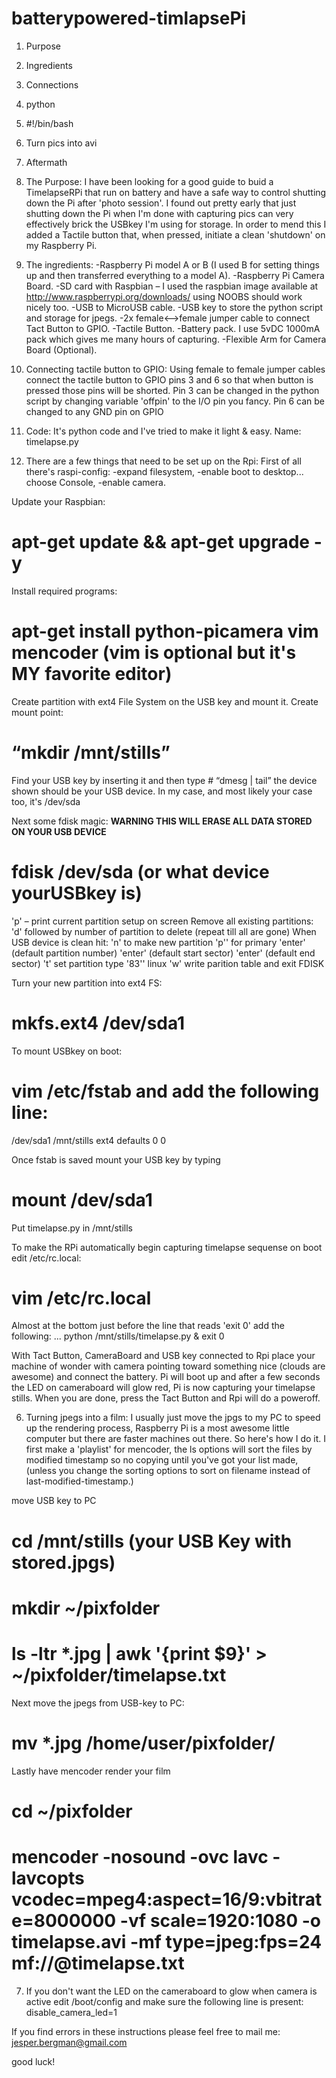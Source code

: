 batterypowered-timlapsePi
=========================

1. Purpose
2. Ingredients
3. Connections
4. python
5. #!/bin/bash
6. Turn pics into avi
7. Aftermath




1. The Purpose:
I have been looking for a good guide to buid a TimelapseRPi that run on battery and have a safe way to control shutting down the Pi after 'photo session'. 
I found out pretty early that just shutting down the Pi when I'm done with capturing pics can very effectively brick the USBkey I'm using for storage. In order to mend this I added a Tactile button that, when pressed, initiate a clean 'shutdown' on my Raspberry Pi.

2. The ingredients:
-Raspberry Pi model A or B (I used B for setting things up and then transferred everything to a model A).
-Raspberry Pi Camera Board.
-SD card with Raspbian –  I used the raspbian image available at http://www.raspberrypi.org/downloads/ using NOOBS should work nicely too.
-USB to MicroUSB cable.
-USB key to store the python script and storage for jpegs.
-2x female<-->female jumper cable to connect Tact Button to GPIO.
-Tactile Button.
-Battery pack. I use 5vDC 1000mA pack which gives me many hours of capturing.
-Flexible Arm for Camera Board (Optional).

3. Connecting tactile button to GPIO:
Using female to female jumper cables connect the tactile button to GPIO pins 3 and 6 so that when button is pressed those pins will be shorted. Pin 3 can be changed in the python script by changing variable 'offpin' to the I/O pin you fancy. Pin 6 can be changed to any GND pin on GPIO

4. Code:
It's python code and I've tried to make it light & easy. Name: timelapse.py

5. There are a few things that need to be set up on the Rpi:
First of all there's raspi-config: -expand filesystem, -enable boot to desktop... choose Console, -enable camera.
	
Update your Raspbian:
# apt-get update && apt-get upgrade -y

Install required programs:
# apt-get install python-picamera vim mencoder (vim is optional but it's MY favorite editor)

Create partition with ext4 File System on the USB key and mount it. 
Create mount point:
# “mkdir /mnt/stills”

Find your USB key by inserting it and then type # “dmesg | tail” the device shown should be your USB device. In my case, and most likely your case too, it's /dev/sda
	
Next some fdisk magic:
**WARNING THIS WILL ERASE ALL DATA STORED ON YOUR USB DEVICE**
# fdisk /dev/sda (or what device yourUSBkey is)
'p' – print current partition setup on screen
Remove all existing partitions:
'd' followed by number of partition to delete (repeat till all are gone)
When USB device is clean hit:
'n' to make new partition
'p'' for primary
'enter' (default partition number)
'enter' (default start sector)
'enter'  (default end sector)
't' set partition type
'83'' linux
'w' write parition table and exit FDISK
	
Turn your new partition into ext4 FS:
# mkfs.ext4 /dev/sda1
	
To mount USBkey on boot:
# vim /etc/fstab and add the following line:
/dev/sda1       /mnt/stills     ext4    defaults          0       0

Once fstab is saved mount your USB key by typing
# mount /dev/sda1

Put timelapse.py in /mnt/stills
	
To make the RPi automatically begin capturing timelapse sequense on boot edit /etc/rc.local:
# vim /etc/rc.local
Almost at the bottom just before the line that reads 'exit 0' add the following:
...
python /mnt/stills/timelapse.py &
exit 0

With Tact Button, CameraBoard and USB key connected to Rpi place your machine of wonder with camera pointing toward something nice (clouds are awesome) and connect the battery. Pi will boot up and after a few seconds the LED on cameraboard will glow red, Pi is now capturing your timelapse stills. When you are done, press the Tact Button and Rpi will do a poweroff.

6. Turning jpegs into a film:
I usually just move the jpgs to my PC to speed up the rendering process, Raspberry Pi is a most awesome little computer but there are faster machines out there. So here's how I do it.
I first make a 'playlist' for mencoder, the ls options will sort the files by  modified timestamp so no copying until you've got your list made, (unless you change the sorting options to sort on filename instead of last-modified-timestamp.)

move USB key to PC
# cd /mnt/stills (your USB Key with stored.jpgs)
# mkdir ~/pixfolder
# ls -ltr *.jpg | awk '{print $9}' > ~/pixfolder/timelapse.txt

Next move the jpegs from USB-key to PC:
# mv *.jpg /home/user/pixfolder/

Lastly have mencoder render your film
# cd ~/pixfolder
# mencoder -nosound -ovc lavc -lavcopts vcodec=mpeg4:aspect=16/9:vbitrate=8000000 -vf scale=1920:1080 -o timelapse.avi -mf type=jpeg:fps=24 mf://@timelapse.txt

7. If you don't want the LED on the cameraboard to glow when camera is active edit /boot/config and make sure the following line is present: disable_camera_led=1

If you find errors in these instructions please feel free to mail me: jesper.bergman@gmail.com

good luck!
